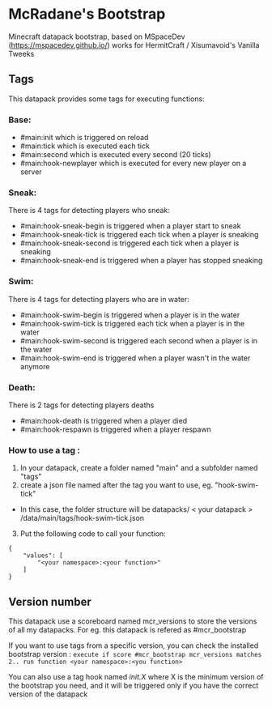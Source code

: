 # McRadane's Bootstrap
Minecraft datapack bootstrap, based on MSpaceDev (https://mspacedev.github.io/) works for HermitCraft / Xisumavoid's Vanilla Tweeks

## Tags
This datapack provides some tags for executing functions:

### Base:
* #main:init which is triggered on reload
* #main:tick which is executed each tick
* #main:second which is executed every second (20 ticks)
* #main:hook-newplayer which is executed for every new player on a server

### Sneak:
There is 4 tags for detecting players who sneak:
* #main:hook-sneak-begin is triggered when a player start to sneak
* #main:hook-sneak-tick is triggered each tick when a player is sneaking
* #main:hook-sneak-second is triggered each tick when a player is sneaking
* #main:hook-sneak-end is triggered when a player has stopped sneaking

### Swim:
There is 4 tags for detecting players who are in water:
* #main:hook-swim-begin is triggered when a player is in the water
* #main:hook-swim-tick is triggered each tick when a player is in the water
* #main:hook-swim-second is triggered each second when a player is in the water
* #main:hook-swim-end is triggered when a player wasn't in the water anymore

### Death:
There is 2 tags for detecting players deaths
* #main:hook-death is triggered when a player died
* #main:hook-respawn is triggered when a player respawn

### How to use a tag :

1. In your datapack, create a folder named "main" and a subfolder named "tags"
2. create a json file named after the tag you want to use, eg. "hook-swim-tick"
  * In this case, the folder structure will be datapacks/ < your datapack > /data/main/tags/hook-swim-tick.json
3. Put the following code to call your function:
```
{
    "values": [
        "<your namespace>:<your function>"
    ]
}
```

## Version number
This datapack use a scoreboard named mcr_versions to store the versions of all my datapacks. For eg. this datapack is refered as #mcr_bootstrap

If you want to use tags from a specific version, you can check the installed bootstrap version :
```execute if score #mcr_bootstrap mcr_versions matches 2.. run function <your namespace>:<you function>```

You can also use a tag hook named _init.X_ where X is the minimum version of the bootstrap you need, and it will be triggered only if you have the correct version of the datapack
